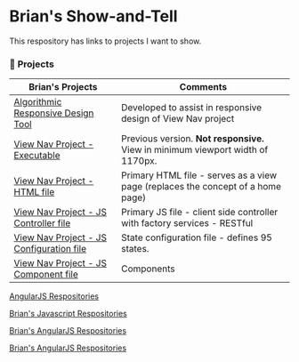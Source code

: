 # Brian's Show-and-Tell

This respository has links to projects I want to show.

### :arrow_down_small: **Projects**
Brian's Projects | Comments
----------------------------------------------------------------------------|--------------------------------------------------------
[Algorithmic Responsive Design Tool](https://www.tarptiedown.com/response/response-tool.html) | Developed to assist in responsive design of View Nav project
[View Nav Project - Executable](https://www.tarptiedown.com/PHP-Test-Files/rb-page-Exp8/ttd-website-rb-page-index_Exp8.html#/view00) | Previous version. **Not responsive.** View in minimum viewport width of 1170px.
[View Nav Project - HTML file](https://github.com/BrianHCombes/Show-and-Tell/blob/master/View-Nav-Project/ttd-website-rb-page-index_Exp8.html) | Primary HTML file - serves as a view page (replaces the concept of a home page)
[View Nav Project - JS Controller file](https://github.com/BrianHCombes/Show-and-Tell/blob/master/View-Nav-Project/ttd-website-rb-page-controller-client_Exp8.js) | Primary JS file - client side controller with factory services - RESTful
[View Nav Project - JS Configuration file](https://github.com/BrianHCombes/Show-and-Tell/blob/master/View-Nav-Project/ttd-website-rb-page-config_Exp8.js) | State configuration file - defines 95 states.
[View Nav Project - JS Component file](https://github.com/BrianHCombes/Show-and-Tell/blob/master/View-Nav-Project/ttd-website-rb-page-components10-19.js) | Components

[AngularJS Respositories](https://github.com/BrianHCombes/SelfEd-Tutorials-AngularJS)

[Brian's Javascript Respositories](https://github.com/BrianHCombes/SelfEd-Tutorials-Javascript)


[Brian's AngularJS Respositories](https://github.com/BrianHCombes/SelfEd-Tutorials-AngularJS)

[Brian's AngularJS Respositories](https://github.com/BrianHCombes/SelfEd-Tutorials-AngularJS)
